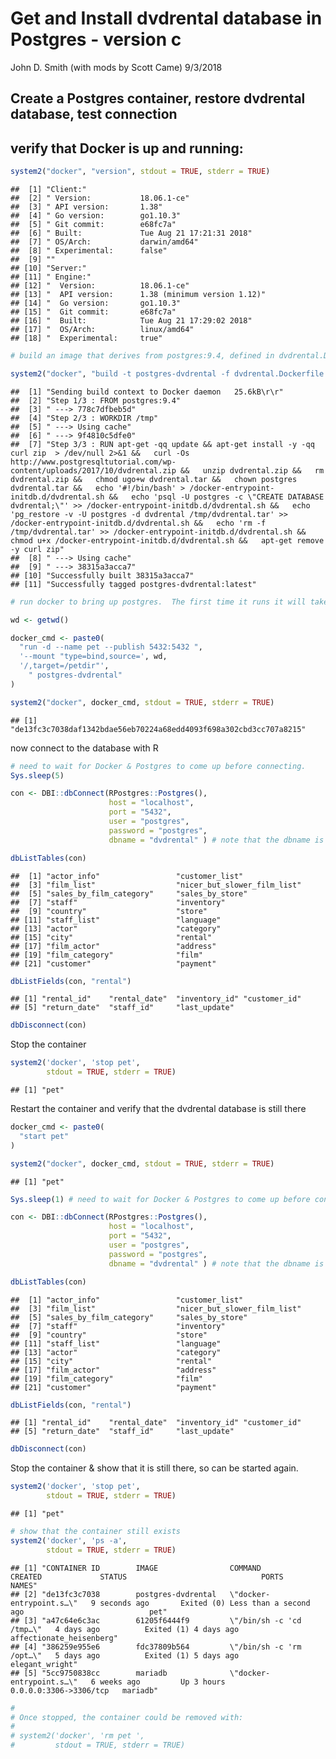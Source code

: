 Get and Install dvdrental database in Postgres - version c
================
John D. Smith (with mods by Scott Came)
9/3/2018

## Create a Postgres container, restore dvdrental database, test connection

## verify that Docker is up and running:

``` r
system2("docker", "version", stdout = TRUE, stderr = TRUE)
```

    ##  [1] "Client:"                                        
    ##  [2] " Version:           18.06.1-ce"                 
    ##  [3] " API version:       1.38"                       
    ##  [4] " Go version:        go1.10.3"                   
    ##  [5] " Git commit:        e68fc7a"                    
    ##  [6] " Built:             Tue Aug 21 17:21:31 2018"   
    ##  [7] " OS/Arch:           darwin/amd64"               
    ##  [8] " Experimental:      false"                      
    ##  [9] ""                                               
    ## [10] "Server:"                                        
    ## [11] " Engine:"                                       
    ## [12] "  Version:          18.06.1-ce"                 
    ## [13] "  API version:      1.38 (minimum version 1.12)"
    ## [14] "  Go version:       go1.10.3"                   
    ## [15] "  Git commit:       e68fc7a"                    
    ## [16] "  Built:            Tue Aug 21 17:29:02 2018"   
    ## [17] "  OS/Arch:          linux/amd64"                
    ## [18] "  Experimental:     true"

``` r
# build an image that derives from postgres:9.4, defined in dvdrental.Dockerfile, that is set up to restore and load the dvdrental db on startup

system2("docker", "build -t postgres-dvdrental -f dvdrental.Dockerfile .", stdout = TRUE, stderr = TRUE)
```

    ##  [1] "Sending build context to Docker daemon   25.6kB\r\r"                                                                                                                                                                                                                                                                                                                                                                                                                                                                                                                                                                                                                                                                                                                     
    ##  [2] "Step 1/3 : FROM postgres:9.4"                                                                                                                                                                                                                                                                                                                                                                                                                                                                                                                                                                                                                                                                                                                                            
    ##  [3] " ---> 778c7dfbeb5d"                                                                                                                                                                                                                                                                                                                                                                                                                                                                                                                                                                                                                                                                                                                                                      
    ##  [4] "Step 2/3 : WORKDIR /tmp"                                                                                                                                                                                                                                                                                                                                                                                                                                                                                                                                                                                                                                                                                                                                                 
    ##  [5] " ---> Using cache"                                                                                                                                                                                                                                                                                                                                                                                                                                                                                                                                                                                                                                                                                                                                                       
    ##  [6] " ---> 9f4810c5dfe0"                                                                                                                                                                                                                                                                                                                                                                                                                                                                                                                                                                                                                                                                                                                                                      
    ##  [7] "Step 3/3 : RUN apt-get -qq update && apt-get install -y -qq curl zip  > /dev/null 2>&1 &&   curl -Os http://www.postgresqltutorial.com/wp-content/uploads/2017/10/dvdrental.zip &&   unzip dvdrental.zip &&   rm dvdrental.zip &&   chmod ugo+w dvdrental.tar &&   chown postgres dvdrental.tar &&   echo '#!/bin/bash' > /docker-entrypoint-initdb.d/dvdrental.sh &&   echo 'psql -U postgres -c \"CREATE DATABASE dvdrental;\"' >> /docker-entrypoint-initdb.d/dvdrental.sh &&   echo 'pg_restore -v -U postgres -d dvdrental /tmp/dvdrental.tar' >> /docker-entrypoint-initdb.d/dvdrental.sh &&   echo 'rm -f /tmp/dvdrental.tar' >> /docker-entrypoint-initdb.d/dvdrental.sh &&   chmod u+x /docker-entrypoint-initdb.d/dvdrental.sh &&   apt-get remove -y curl zip"
    ##  [8] " ---> Using cache"                                                                                                                                                                                                                                                                                                                                                                                                                                                                                                                                                                                                                                                                                                                                                       
    ##  [9] " ---> 38315a3acca7"                                                                                                                                                                                                                                                                                                                                                                                                                                                                                                                                                                                                                                                                                                                                                      
    ## [10] "Successfully built 38315a3acca7"                                                                                                                                                                                                                                                                                                                                                                                                                                                                                                                                                                                                                                                                                                                                         
    ## [11] "Successfully tagged postgres-dvdrental:latest"

``` r
# run docker to bring up postgres.  The first time it runs it will take a minute to create the Postgres environment.

wd <- getwd()

docker_cmd <- paste0(
  "run -d --name pet --publish 5432:5432 ",
  '--mount "type=bind,source=', wd,
  '/,target=/petdir"',
    " postgres-dvdrental"
)

system2("docker", docker_cmd, stdout = TRUE, stderr = TRUE)
```

    ## [1] "de13fc3c7038daf1342bdae56eb70224a68edd4093f698a302cbd3cc707a8215"

now connect to the database with R

``` r
# need to wait for Docker & Postgres to come up before connecting.
Sys.sleep(5) 

con <- DBI::dbConnect(RPostgres::Postgres(),
                      host = "localhost",
                      port = "5432",
                      user = "postgres",
                      password = "postgres",
                      dbname = "dvdrental" ) # note that the dbname is specified

dbListTables(con)
```

    ##  [1] "actor_info"                 "customer_list"             
    ##  [3] "film_list"                  "nicer_but_slower_film_list"
    ##  [5] "sales_by_film_category"     "sales_by_store"            
    ##  [7] "staff"                      "inventory"                 
    ##  [9] "country"                    "store"                     
    ## [11] "staff_list"                 "language"                  
    ## [13] "actor"                      "category"                  
    ## [15] "city"                       "rental"                    
    ## [17] "film_actor"                 "address"                   
    ## [19] "film_category"              "film"                      
    ## [21] "customer"                   "payment"

``` r
dbListFields(con, "rental")
```

    ## [1] "rental_id"    "rental_date"  "inventory_id" "customer_id" 
    ## [5] "return_date"  "staff_id"     "last_update"

``` r
dbDisconnect(con)
```

Stop the container

``` r
system2('docker', 'stop pet',
        stdout = TRUE, stderr = TRUE)
```

    ## [1] "pet"

Restart the container and verify that the dvdrental database is still
there

``` r
docker_cmd <- paste0(
  "start pet"
)

system2("docker", docker_cmd, stdout = TRUE, stderr = TRUE)
```

    ## [1] "pet"

``` r
Sys.sleep(1) # need to wait for Docker & Postgres to come up before connecting.

con <- DBI::dbConnect(RPostgres::Postgres(),
                      host = "localhost",
                      port = "5432",
                      user = "postgres",
                      password = "postgres",
                      dbname = "dvdrental" ) # note that the dbname is specified

dbListTables(con)
```

    ##  [1] "actor_info"                 "customer_list"             
    ##  [3] "film_list"                  "nicer_but_slower_film_list"
    ##  [5] "sales_by_film_category"     "sales_by_store"            
    ##  [7] "staff"                      "inventory"                 
    ##  [9] "country"                    "store"                     
    ## [11] "staff_list"                 "language"                  
    ## [13] "actor"                      "category"                  
    ## [15] "city"                       "rental"                    
    ## [17] "film_actor"                 "address"                   
    ## [19] "film_category"              "film"                      
    ## [21] "customer"                   "payment"

``` r
dbListFields(con, "rental")
```

    ## [1] "rental_id"    "rental_date"  "inventory_id" "customer_id" 
    ## [5] "return_date"  "staff_id"     "last_update"

``` r
dbDisconnect(con)
```

Stop the container & show that it is still there, so can be started
again.

``` r
system2('docker', 'stop pet',
        stdout = TRUE, stderr = TRUE)
```

    ## [1] "pet"

``` r
# show that the container still exists
system2('docker', 'ps -a',
        stdout = TRUE, stderr = TRUE)
```

    ## [1] "CONTAINER ID        IMAGE                COMMAND                  CREATED             STATUS                              PORTS                    NAMES"                    
    ## [2] "de13fc3c7038        postgres-dvdrental   \"docker-entrypoint.s…\"   9 seconds ago       Exited (0) Less than a second ago                            pet"                    
    ## [3] "a47c64e6c3ac        61205f6444f9         \"/bin/sh -c 'cd /tmp…\"   4 days ago          Exited (1) 4 days ago                                        affectionate_heisenberg"
    ## [4] "386259e955e6        fdc37809b564         \"/bin/sh -c 'rm /opt…\"   5 days ago          Exited (1) 5 days ago                                        elegant_wright"         
    ## [5] "5cc9750838cc        mariadb              \"docker-entrypoint.s…\"   6 weeks ago         Up 3 hours                          0.0.0.0:3306->3306/tcp   mariadb"

``` r
#
# Once stopped, the container could be removed with:
#
# system2('docker', 'rm pet ',
#         stdout = TRUE, stderr = TRUE)
```
